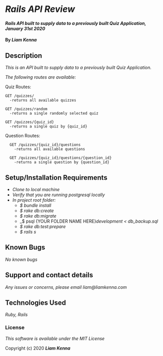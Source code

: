 # _Rails API Review_

#### _Rails API built to supply data to a previously built Quiz Application, January 31st 2020_

#### By _**Liam Kenna**_

## Description

_This is an API built to supply data to a previously built Quiz Application._

_The following routes are available:_

Quiz Routes:

    GET /quizzes/
      -returns all available quizzes

    GET /quizzes/random
      -returns a single randomly selected quiz

    GET /quizzes/{quiz_id}
      -returns a single quiz by {quiz_id}

  Question Routes:

      GET /quizzes/{quiz_id}/questions
        -returns all available questions

      GET /quizzes/{quiz_id}/questions/{question_id}
        -returns a single question by {question_id}

## Setup/Installation Requirements

* _Clone to local machine_
* _Verify that you are running postgresql locally_
* _In project root folder:_
  * _$ bundle install_
  * _$ rake db:create_
  * _$ rake db:migrate_
  * _$ psql {YOUR FOLDER NAME HERE}_development < db_backup.sql_
  * _$ rake db:test:prepare_
  * _$ rails s_

## Known Bugs

_No known bugs_

## Support and contact details

_Any issues or concerns, please email liam@liamkenna.com_

## Technologies Used

_Ruby, Rails_

### License

*This software is available under the MIT License*

Copyright (c) 2020 **_Liam Kenna_**
